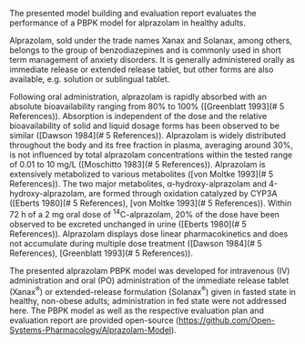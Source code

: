 The presented model building and evaluation report evaluates the performance of a PBPK model for alprazolam in healthy adults.

Alprazolam, sold under the trade names Xanax and Solanax, among others, belongs to the group of benzodiazepines and is commonly used in short term management of anxiety disorders. It is generally administered orally as immediate release or extended release tablet, but other forms are also available, e.g. solution or sublingual tablet.

Following oral administration, alprazolam is rapidly absorbed with an absolute bioavailability ranging from 80% to 100% ([Greenblatt 1993](# 5 References)). Absorption is independent of the dose and the relative bioavailability of solid and liquid dosage forms has been observed to be similar ([Dawson 1984](# 5 References)). Alprazolam is widely distributed throughout the body and its free fraction in plasma, averaging around 30%, is not influenced by total alprazolam concentrations within the tested range of 0.01 to 10 mg/L ([Moschitto 1983](# 5 References)). Alprazolam is extensively metabolized to various metabolites ([von Moltke 1993](# 5 References)). The two major metabolites, α-hydroxy-alprazolam and 4-hydroxy-alprazolam, are formed through oxidation catalyzed by CYP3A ([Eberts 1980](# 5 References), [von Moltke 1993](# 5 References)). Within 72 h of a 2 mg oral dose of <sup>14</sup>C-alprazolam, 20% of the dose have been observed to be excreted unchanged in urine ([Eberts 1980](# 5 References)). Alprazolam displays dose linear pharmacokinetics and does not accumulate during multiple dose treatment ([Dawson 1984](# 5 References), [Greenblatt 1993](# 5 References)).

The presented alprazolam PBPK model was developed for intravenous (IV) administration and oral (PO) administration of the immediate release tablet (Xanax<sup>®</sup>) or extended-release formulation (Solanax<sup>®</sup>) given in fasted state in healthy, non-obese adults; administration in fed state were not addressed here. The PBPK model as well as the respective evaluation plan and evaluation report are provided open-source (https://github.com/Open-Systems-Pharmacology/Alprazolam-Model).



